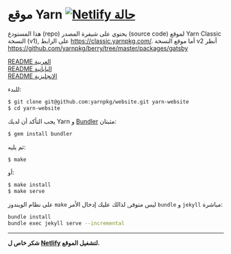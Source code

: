 موقع Yarn
[![Netlify حالة](https://api.netlify.com/api/v1/badges/85057564-01fa-49d4-b898-30acb74ae19e/deploy-status)](https://app.netlify.com/sites/yarnpkg/deploys)
============

هذا المستودع (repo) يحتوي على شيفرة المصدر (source code) لموقع Yarn Classic النسخة (v1), على الرابط https://classic.yarnpkg.com/. أما موقع النسخة v2 أنظر https://github.com/yarnpkg/berry/tree/master/packages/gatsby   

[README العربية](README.ar.md)
<br>
[README اليابانية](README.ja.md)
<br>
[README الإنجليزية](README.md)

للبدء:

```sh
$ git clone git@github.com:yarnpkg/website.git yarn-website
$ cd yarn-website
```

يجب التأكد أن لديك Yarn و [Bundler](http://bundler.io/) مثبتان: 

```sh
$ gem install bundler
```

ثم يليه:

```sh
$ make
```

أو:

```sh
$ make install
$ make serve
```

على نظام الويندوز `make` ليس متوفر, لذالك عليك إدخال الأمر `bundle` و `jekyll` مباشرة:

```sh
bundle install
bundle exec jekyll serve --incremental
```

---

**شكر خاص ل [Netlify](https://www.netlify.com/) لتشغيل الموقع.**
